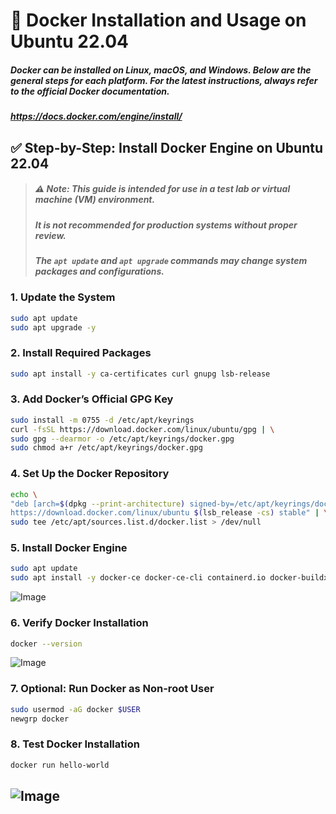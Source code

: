 # 🐳 Docker Installation and Usage on Ubuntu 22.04

##### Docker can be installed on Linux, macOS, and Windows. Below are the general steps for each platform. For the latest instructions, always refer to the official Docker documentation. 
##### https://docs.docker.com/engine/install/

## ✅ Step-by-Step: Install Docker Engine on Ubuntu 22.04

> ##### ⚠️ **Note**: This guide is intended for use in a **test lab or virtual machine (VM)** environment.
> ##### It is **not recommended for production systems** without proper review.
> ##### The `apt update` and `apt upgrade` commands may change system packages and configurations.


### 1. Update the System
```bash
sudo apt update
sudo apt upgrade -y
```



### 2. Install Required Packages
```bash
sudo apt install -y ca-certificates curl gnupg lsb-release
```

### 3. Add Docker’s Official GPG Key
```bash
sudo install -m 0755 -d /etc/apt/keyrings
curl -fsSL https://download.docker.com/linux/ubuntu/gpg | \
sudo gpg --dearmor -o /etc/apt/keyrings/docker.gpg
sudo chmod a+r /etc/apt/keyrings/docker.gpg
```

### 4. Set Up the Docker Repository
```bash
echo \
"deb [arch=$(dpkg --print-architecture) signed-by=/etc/apt/keyrings/docker.gpg] \
https://download.docker.com/linux/ubuntu $(lsb_release -cs) stable" | \
sudo tee /etc/apt/sources.list.d/docker.list > /dev/null
```

### 5. Install Docker Engine
```bash
sudo apt update
sudo apt install -y docker-ce docker-ce-cli containerd.io docker-buildx-plugin docker-compose-plugin
```
![Image](https://github.com/user-attachments/assets/7d63dd93-4ec4-4ecf-8188-df695eb3c75c)


### 6. Verify Docker Installation
```bash
docker --version
```
![Image](https://github.com/user-attachments/assets/6b9d73ad-737b-4823-b384-bdc3271350bd)

### 7. Optional: Run Docker as Non-root User
```bash
sudo usermod -aG docker $USER
newgrp docker
```

### 8. Test Docker Installation
```bash
docker run hello-world
```

![Image](https://github.com/user-attachments/assets/3abbd5c9-4610-4eb9-aa3b-f56ab72ab330)
---
